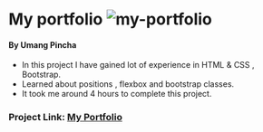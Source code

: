 # My portfolio ![my-portfolio](https://img.shields.io/badge/Umang%20Pincha-Portfolio-blue)

#### By Umang Pincha

- In this project I have gained lot of experience in HTML & CSS , Bootstrap.
- Learned about positions , flexbox and bootstrap classes.
- It took me around 4 hours to complete this project.

### Project Link: [My Portfolio](https://umang-pincha.netlify.app/index.html)